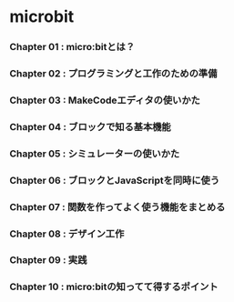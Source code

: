 # microbit
### Chapter 01 : micro:bitとは？
### Chapter 02 : プログラミングと工作のための準備
### Chapter 03 : MakeCodeエディタの使いかた
### Chapter 04 : ブロックで知る基本機能
### Chapter 05 : シミュレーターの使いかた
### Chapter 06 : ブロックとJavaScriptを同時に使う
### Chapter 07 : 関数を作ってよく使う機能をまとめる
### Chapter 08 : デザイン工作
### Chapter 09 : 実践
### Chapter 10 : micro:bitの知ってて得するポイント
